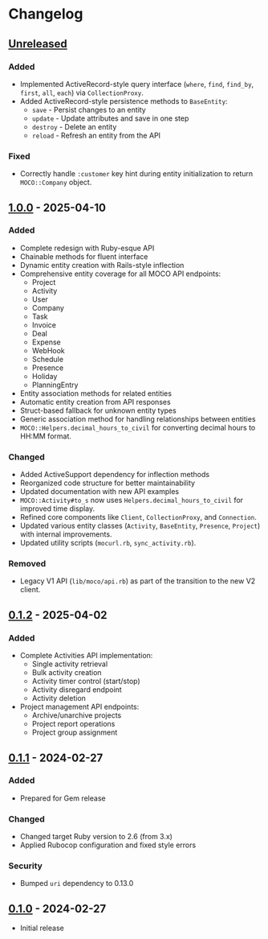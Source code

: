# Changelog

## [Unreleased]

### Added
- Implemented ActiveRecord-style query interface (`where`, `find`, `find_by`, `first`, `all`, `each`) via `CollectionProxy`.
- Added ActiveRecord-style persistence methods to `BaseEntity`:
  - `save` - Persist changes to an entity
  - `update` - Update attributes and save in one step
  - `destroy` - Delete an entity
  - `reload` - Refresh an entity from the API

### Fixed
- Correctly handle `:customer` key hint during entity initialization to return `MOCO::Company` object.

## [1.0.0] - 2025-04-10

### Added
- Complete redesign with Ruby-esque API
- Chainable methods for fluent interface
- Dynamic entity creation with Rails-style inflection
- Comprehensive entity coverage for all MOCO API endpoints:
  - Project
  - Activity
  - User
  - Company
  - Task
  - Invoice
  - Deal
  - Expense
  - WebHook
  - Schedule
  - Presence
  - Holiday
  - PlanningEntry
- Entity association methods for related entities
- Automatic entity creation from API responses
- Struct-based fallback for unknown entity types
- Generic association method for handling relationships between entities
- `MOCO::Helpers.decimal_hours_to_civil` for converting decimal hours to HH:MM format.

### Changed
- Added ActiveSupport dependency for inflection methods
- Reorganized code structure for better maintainability
- Updated documentation with new API examples
- `MOCO::Activity#to_s` now uses `Helpers.decimal_hours_to_civil` for improved time display.
- Refined core components like `Client`, `CollectionProxy`, and `Connection`.
- Updated various entity classes (`Activity`, `BaseEntity`, `Presence`, `Project`) with internal improvements.
- Updated utility scripts (`mocurl.rb`, `sync_activity.rb`).

### Removed
- Legacy V1 API (`lib/moco/api.rb`) as part of the transition to the new V2 client.

## [0.1.2] - 2025-04-02

### Added
- Complete Activities API implementation:
  - Single activity retrieval
  - Bulk activity creation
  - Activity timer control (start/stop)
  - Activity disregard endpoint
  - Activity deletion
- Project management API endpoints:
  - Archive/unarchive projects
  - Project report operations
  - Project group assignment

## [0.1.1] - 2024-02-27

### Added
- Prepared for Gem release

### Changed
- Changed target Ruby version to 2.6 (from 3.x)
- Applied Rubocop configuration and fixed style errors

### Security
- Bumped `uri` dependency to 0.13.0

## [0.1.0] - 2024-02-27
- Initial release

[Unreleased]: https://github.com/starsong-consulting/moco-ruby/compare/v1.0.0...HEAD
[1.0.0]: https://github.com/starsong-consulting/moco-ruby/compare/v0.1.2...v1.0.0
[0.1.2]: https://github.com/starsong-consulting/moco-ruby/compare/v0.1.1...v0.1.2
[0.1.1]: https://github.com/starsong-consulting/moco-ruby/compare/v0.1.0...v0.1.1
[0.1.0]: https://github.com/starsong-consulting/moco-ruby/releases/tag/v0.1.0
